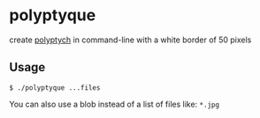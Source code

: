 # polyptyque

create [polyptych](https://en.wikipedia.org/wiki/Polyptych) in command-line with a white border of 50 pixels

## Usage

```
$ ./polyptyque ...files
```

You can also use a blob instead of a list of files like: `*.jpg`
